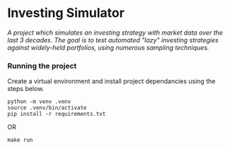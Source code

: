 # Investing Simulator
_A project which simulates an investing strategy with market data over the last 3 decades. The goal is to test automated "lazy" investing strategies against widely-held portfolios, using numerous sampling techniques._


### Running the project

Create a virtual environment and install project dependancies using the steps below. 
``` 
python -m venv .venv
source .venv/bin/activate
pip install -r requirements.txt
```

OR 

```
make run
```
